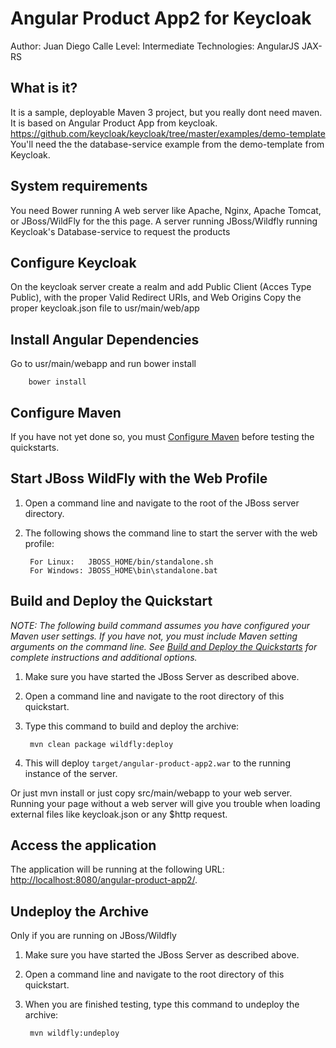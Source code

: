 Angular Product App2 for Keycloak
========================
Author: Juan Diego Calle
Level: Intermediate
Technologies: AngularJS JAX-RS

What is it?
-----------

It is a sample, deployable Maven 3 project, but you really dont need maven.  It is based on Angular Product App from keycloak.
https://github.com/keycloak/keycloak/tree/master/examples/demo-template
You'll need the the database-service example from the demo-template from Keycloak.

System requirements
-------------------

You need Bower running
A web server like Apache, Nginx, Apache Tomcat, or JBoss/WildFly for the this page. 
A server running JBoss/Wildfly running Keycloak's Database-service to request the products

Configure Keycloak
----------------------------

On the keycloak server create a realm and add Public Client (Acces Type Public), with the proper Valid Redirect URIs, and Web Origins
Copy the proper keycloak.json file to usr/main/web/app

Install Angular Dependencies
----------------------------

Go to usr/main/webapp and run bower install

        bower install
 
Configure Maven
---------------

If you have not yet done so, you must [Configure Maven](https://github.com/jboss-developer/jboss-developer-shared-resources/blob/master/guides/CONFIGURE_MAVEN.md) before testing the quickstarts.


Start JBoss WildFly with the Web Profile
-------------------------

1. Open a command line and navigate to the root of the JBoss server directory.
2. The following shows the command line to start the server with the web profile:

        For Linux:   JBOSS_HOME/bin/standalone.sh
        For Windows: JBOSS_HOME\bin\standalone.bat

 
Build and Deploy the Quickstart
-------------------------

_NOTE: The following build command assumes you have configured your Maven user settings. If you have not, you must include Maven setting arguments on the command line. See [Build and Deploy the Quickstarts](https://github.com/jboss-developer/jboss-eap-quickstarts#build-and-deploy-the-quickstarts) for complete instructions and additional options._

1. Make sure you have started the JBoss Server as described above.
2. Open a command line and navigate to the root directory of this quickstart.
3. Type this command to build and deploy the archive:

        mvn clean package wildfly:deploy

4. This will deploy `target/angular-product-app2.war` to the running instance of the server.

Or just mvn install or just copy src/main/webapp to your web server.  Running your page without a web server will give you trouble when loading external files like keycloak.json or any $http request.
 

Access the application 
---------------------

The application will be running at the following URL: <http://localhost:8080/angular-product-app2/>.


Undeploy the Archive
--------------------
Only if you are running on JBoss/Wildfly

1. Make sure you have started the JBoss Server as described above.
2. Open a command line and navigate to the root directory of this quickstart.
3. When you are finished testing, type this command to undeploy the archive:

        mvn wildfly:undeploy


